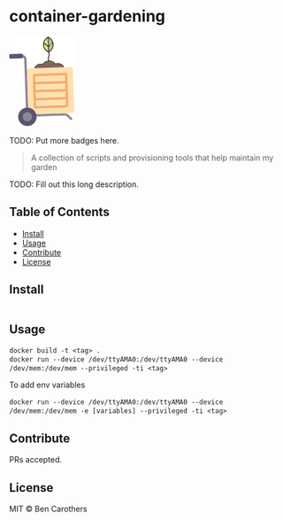 # container-gardening

![banner](./img/container.png)

TODO: Put more badges here.

> A collection of scripts and provisioning tools that help maintain my garden

TODO: Fill out this long description.

## Table of Contents

- [Install](#install)
- [Usage](#usage)
- [Contribute](#contribute)
- [License](#license)

## Install

```
```

## Usage

```
docker build -t <tag> .
docker run --device /dev/ttyAMA0:/dev/ttyAMA0 --device /dev/mem:/dev/mem --privileged -ti <tag>
```

To add env variables

```
docker run --device /dev/ttyAMA0:/dev/ttyAMA0 --device /dev/mem:/dev/mem -e [variables] --privileged -ti <tag>

```

## Contribute

PRs accepted.

## License

MIT © Ben Carothers
